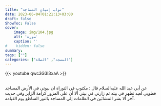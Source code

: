 ```yaml
---
title: "ثواب إتيان المساجد"
date: 2023-06-04T01:21:13+03:00
draft: false
ShowToc: False
cover:
    image: img/104.jpg
    alt: 'صورة'
    caption: ''
#    hidden: false
summary: 
tags: [""]
categories: ["المسجد", "الصلاة"]
---
```


{{< youtube qwc3G3l3xaA >}}  
 <br>

عن أبي عبد الله عليه‌السلام قال : مكتوب في التوراة ان بيوتي في الأرض
المساجد فطوبى لعبد تطهر في بيته ثم زارني في بيتي ألا أن على المزور
كرامة الزاير وفي حديث آخر ألا بشر المشائين في الظلمات إلى المساجد
بالنور الساطع يوم القيامة.


